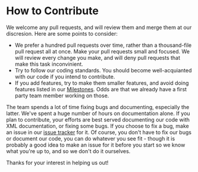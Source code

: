 How to Contribute
=================

We welcome any pull requests, and will review them and merge them at our discresion.  Here are some points to consider:

* We prefer a hundred pull requests over time, rather than a thousand-file pull request all at once.  Make your pull requests small and focused.  We will review every change you make, and will deny pull requests that make this task inconvinient.
* Try to follow our coding standards.  You should become well-acquianted with our code if you intend to contribute.
* If you add features, try to make them smaller features, and avoid doing features listed in our [Milestones](https://github.com/LibMinecraft/LibMinecraft/issues/milestones).  Odds are that we already have a first party team member working on those.

The team spends a lot of time fixing bugs and documenting, especially the latter.  We've spent a huge number of hours on documentation alone.  If you plan to contribute, your efforts are best served documenting our code with XML documentation, or fixing some bugs.  If you choose to fix a bug, make an issue in our [issue tracker](https://github.com/LibMinecraft/LibMinecraft/issues) for it.  Of course, you don't have to fix our bugs or document our code, you can do whatever you see fit - though it is probably a good idea to make an issue for it before you start so we know what you're up to, and so we don't do it ourselves.

Thanks for your interest in helping us out!